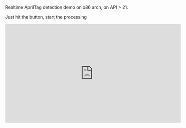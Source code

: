 Realtime AprilTag detection demo on x86 arch, on API > 21.    
 
Just hit the button, start the processing
 
<iframe width="560" height="315" src="https://www.youtube.com/embed/DIqEP6feL3I" frameborder="0" allow="autoplay; encrypted-media" allowfullscreen></iframe>
